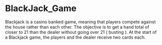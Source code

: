 # BlackJack_Game
Blackjack is a casino banked game, meaning that players compete against the house rather than each other. The objective is to get a hand total of closer to 21 than the dealer without going over 21 ( busting ). At the start of a Blackjack game, the players and the dealer receive two cards each.
